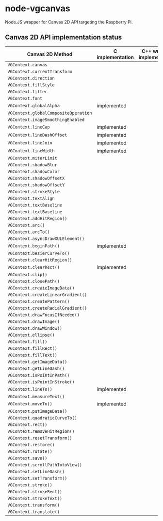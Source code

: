 # node-vgcanvas

Node.JS wrapper for Canvas 2D API targeting the Raspberry Pi.

## Canvas 2D API implementation status

Canvas 2D Method | C implementation | C++ wrapper implementation | Node.JS implementation
-----------------|------------------|----------------------------|-----------------------
`VGContext.canvas` |   |   |   
`VGContext.currentTransform` |   |   |   
`VGContext.direction` |   |   |   
`VGContext.fillStyle` |   |   |   
`VGContext.filter` |   |   |   
`VGContext.font` |   |   |   
`VGContext.globalAlpha` | implemented |   |   
`VGContext.globalCompositeOperation` |   |   |   
`VGContext.imageSmoothingEnabled` |   |   |   
`VGContext.lineCap` | implemented |   |   
`VGContext.lineDashOffset` | implemented |   |   
`VGContext.lineJoin` | implemented |   |   
`VGContext.lineWidth` | implemented |   |   
`VGContext.miterLimit` |   |   |   
`VGContext.shadowBlur` |   |   |   
`VGContext.shadowColor` |   |   |   
`VGContext.shadowOffsetX` |   |   |   
`VGContext.shadowOffsetY` |   |   |   
`VGContext.strokeStyle` |   |   |   
`VGContext.textAlign` |   |   |   
`VGContext.textBaseline` |   |   |   
`VGContext.textBaseline` |   |   |   
`VGContext.addHitRegion()` |   |   |   
`VGContext.arc()` |   |   |   
`VGContext.arcTo()` |   |   |   
`VGContext.asyncDrawXULElement()` |   |   |   
`VGContext.beginPath()` | implemented |   |   
`VGContext.bezierCurveTo()` |   |   |   
`VGContext.clearHitRegion()` |   |   |   
`VGContext.clearRect()` | implemented |   |   
`VGContext.clip()` |   |   |   
`VGContext.closePath()` |   |   |   
`VGContext.createImageData()` |   |   |   
`VGContext.createLinearGradient()` |   |   |   
`VGContext.createPattern()` |   |   |   
`VGContext.createRadialGradient()` |   |   |   
`VGContext.drawFocusIfNeeded()` |   |   |   
`VGContext.drawImage()` |   |   |   
`VGContext.drawWindow()` |   |   |   
`VGContext.ellipse()` |   |   |   
`VGContext.fill()` |   |   |   
`VGContext.fillRect()` |   |   |   
`VGContext.fillText()` |   |   |   
`VGContext.getImageData()` |   |   |   
`VGContext.getLineDash()` |   |   |   
`VGContext.isPointInPath()` |   |   |   
`VGContext.isPointInStroke()` |   |   |   
`VGContext.lineTo()` | implemented |   |   
`VGContext.measureText()` |   |   |   
`VGContext.moveTo()` | implemented |   |   
`VGContext.putImageData()` |   |   |   
`VGContext.quadraticCurveTo()` |   |   |   
`VGContext.rect()` |   |   |   
`VGContext.removeHitRegion()` |   |   |   
`VGContext.resetTransform()` |   |   |   
`VGContext.restore()` |   |   |   
`VGContext.rotate()` |   |   |   
`VGContext.save()` |   |   |   
`VGContext.scrollPathIntoView()` |   |   |   
`VGContext.setLineDash()` |   |   |   
`VGContext.setTransform()` |   |   |   
`VGContext.stroke()` |   |   |   
`VGContext.strokeRect()` |   |   |   
`VGContext.strokeText()` |   |   |   
`VGContext.transform()` |   |   |   
`VGContext.translate()` |   |   |   
